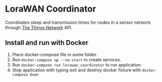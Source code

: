 # LoraWAN Coordinator
Coordinates sleep and transmission times for nodes in a sensor network through [The Things Network][ttn] API.

## Install and run with Docker
1. Place docker-compose file in some folder.
2. Run `docker-compose up --no-start` to create services.
3. Run `docker-compose run lorawan_coordinator` to run application.
4. Stop application with typing exit and destroy docker fixture with `docker-compose down`

[ttn]: https://www.thethingsnetwork.org